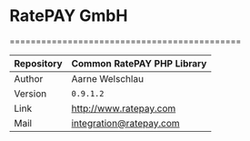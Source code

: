 # RatePAY GmbH
============================================

|Repository | Common RatePAY PHP Library
|------|----------
|Author | Aarne Welschlau
|Version | `0.9.1.2`
|Link | http://www.ratepay.com
|Mail | integration@ratepay.com